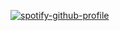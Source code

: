 [![spotify-github-profile](https://spotify-github-profile.kittinanx.com/api/view?uid=31o4yz3yjzhjlo4b66smw7r2inkm&cover_image=true&theme=default&show_offline=false&background_color=000000&interchange=false&bar_color=ff9696&bar_color_cover=false)](https://spotify-github-profile.kittinanx.com/api/view?uid=31o4yz3yjzhjlo4b66smw7r2inkm&redirect=true)
